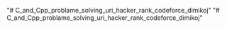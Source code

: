"# C_and_Cpp_problame_solving_uri_hacker_rank_codeforce_dimikoj" 
"# C_and_Cpp_problame_solving_uri_hacker_rank_codeforce_dimikoj" 
